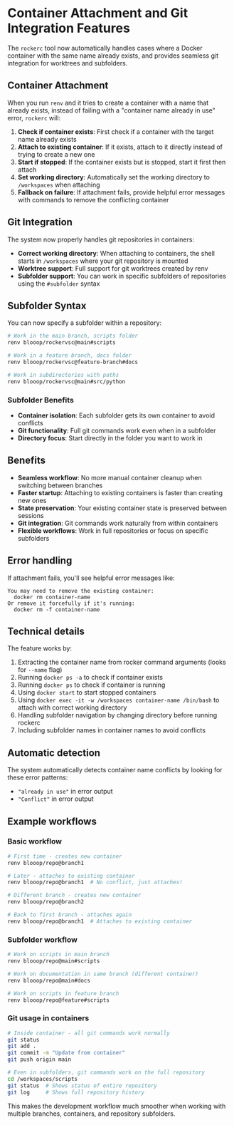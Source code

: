 # Container Attachment and Git Integration Features

The `rockerc` tool now automatically handles cases where a Docker container with the same name already exists, and provides seamless git integration for worktrees and subfolders.

## Container Attachment

When you run `renv` and it tries to create a container with a name that already exists, instead of failing with a "container name already in use" error, `rockerc` will:

1. **Check if container exists**: First check if a container with the target name already exists
2. **Attach to existing container**: If it exists, attach to it directly instead of trying to create a new one
3. **Start if stopped**: If the container exists but is stopped, start it first then attach
4. **Set working directory**: Automatically set the working directory to `/workspaces` when attaching
5. **Fallback on failure**: If attachment fails, provide helpful error messages with commands to remove the conflicting container

## Git Integration

The system now properly handles git repositories in containers:

- **Correct working directory**: When attaching to containers, the shell starts in `/workspaces` where your git repository is mounted
- **Worktree support**: Full support for git worktrees created by renv
- **Subfolder support**: You can work in specific subfolders of repositories using the `#subfolder` syntax

## Subfolder Syntax

You can now specify a subfolder within a repository:

```bash
# Work in the main branch, scripts folder
renv blooop/rockervsc@main#scripts

# Work in a feature branch, docs folder  
renv blooop/rockervsc@feature-branch#docs

# Work in subdirectories with paths
renv blooop/rockervsc@main#src/python
```

### Subfolder Benefits

- **Container isolation**: Each subfolder gets its own container to avoid conflicts
- **Git functionality**: Full git commands work even when in a subfolder
- **Directory focus**: Start directly in the folder you want to work in

## Benefits

- **Seamless workflow**: No more manual container cleanup when switching between branches
- **Faster startup**: Attaching to existing containers is faster than creating new ones
- **State preservation**: Your existing container state is preserved between sessions
- **Git integration**: Git commands work naturally from within containers
- **Flexible workflows**: Work in full repositories or focus on specific subfolders

## Error handling

If attachment fails, you'll see helpful error messages like:

```
You may need to remove the existing container:
  docker rm container-name
Or remove it forcefully if it's running:
  docker rm -f container-name
```

## Technical details

The feature works by:

1. Extracting the container name from rocker command arguments (looks for `--name` flag)
2. Running `docker ps -a` to check if container exists
3. Running `docker ps` to check if container is running
4. Using `docker start` to start stopped containers
5. Using `docker exec -it -w /workspaces container-name /bin/bash` to attach with correct working directory
6. Handling subfolder navigation by changing directory before running rockerc
7. Including subfolder names in container names to avoid conflicts

## Automatic detection

The system automatically detects container name conflicts by looking for these error patterns:
- `"already in use"` in error output
- `"Conflict"` in error output

## Example workflows

### Basic workflow
```bash
# First time - creates new container
renv blooop/repo@branch1

# Later - attaches to existing container 
renv blooop/repo@branch1  # No conflict, just attaches!

# Different branch - creates new container
renv blooop/repo@branch2

# Back to first branch - attaches again
renv blooop/repo@branch1  # Attaches to existing container
```

### Subfolder workflow
```bash
# Work on scripts in main branch
renv blooop/repo@main#scripts

# Work on documentation in same branch (different container)
renv blooop/repo@main#docs

# Work on scripts in feature branch
renv blooop/repo@feature#scripts
```

### Git usage in containers
```bash
# Inside container - all git commands work normally
git status
git add .
git commit -m "Update from container"
git push origin main

# Even in subfolders, git commands work on the full repository
cd /workspaces/scripts
git status  # Shows status of entire repository
git log     # Shows full repository history
```

This makes the development workflow much smoother when working with multiple branches, containers, and repository subfolders.
